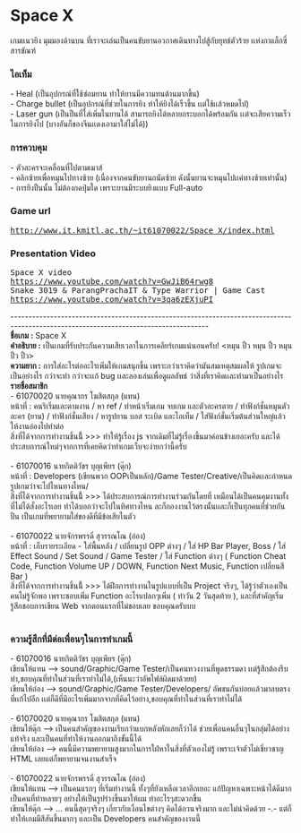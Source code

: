 ﻿# Space X
  เกมเเนวยิง มุมมองด้านบน ที่เราจะเล่นเป็นคนขับยานอวกาศเดินทางไปสู้กับยุทธ์ตัวร้าย เเห่งกาแล็กซี่สารขัณฑ์<br>
<h3>ไอเท็ม</h3>
- Heal (เป็นอุปกรณ์ที่ใช้ซ่อมยาน ทำให้ยานมีความทนต้านมากขึ้น)<br>
- Charge bullet (เป็นอุปกรณ์ที่ช่วยในการยิง ทำให้ยิงได้เร็วขึ้น เเต่ใช้เเล้วหมดไป)<br>
- Laser gun (เป็นปืนที่ใส่เพิ่มในยานได้ สามารถยิงได้หลายกระบอกได้พร้อมกัน เเต่จะเสียความเร็วในการยิงไป (บางอันก็ของจีนเเดงเอามาใส่ไม่ได้))<br>
<h3>การควบคุม</h3>
- ตัวละครจะเคลื่อนที่ไปตามเมาส์<br>
- คลิกซ้ายเพื่อหมุนไปทางซ้าย (เนื่องจากคนขับยานถนัดซ้าย ดังนั้นยานจะหมุนไปเเค่ทางซ้ายเท่านั้น)<br>
- การยิงปืนนั้น ไม่ต้องกดปุ่มใด  เพราะยานมีระบบยิงแบบ Full-auto<br>
<h3>Game url</h3>
<pre><a href="http://www.it.kmitl.ac.th/~it61070022/Space_X/index.html">http://www.it.kmitl.ac.th/~it61070022/Space_X/index.html</a></pre>
<h3>Presentation Video</h3>
<pre>Space X video<br><a href="https://www.youtube.com/watch?v=GwJiB64rwg8">https://www.youtube.com/watch?v=GwJiB64rwg8</a><br>Snake​ 3019 & ParangPrachaIT & Type Warrior | Game Cast<br><a href="https://www.youtube.com/watch?v=3qa6zEXjuPI">https://www.youtube.com/watch?v=3qa6zEXjuPI</a></pre>
-------------------------------------------------------------------------------------------------------------------------------------<br>
<b>ชื่อเกม :</b> Space X<br>
<b>คำอธิบาย :</b> เป็นเกมที่รับประกันความเสียเวลาในการเคลียร์เกมแน่นอนครับ! <หมุน ปิ้ว หมุน ปิ้ว หมุน ปิ้ว ปิ้ว><br>
<b>ความยาก :</b> การใส่อะไรต่ออะไรเพิ่มให้เกมสนุกขึ้น เพราะกว่าเราคิดว่ามันสมเหตุสมผลให้ รูปเกมจะเป็นอย่างไร กว่าจะทำ กว่าจะเเก้ bug เเละลองเล่นเพื่อดูผลลัพธ์ ว่าสิ่งที่เราคิดเเละทำมาเป็นอย่างไร<br>
<b>รายชื่อสมาชิก</b> <br>
- 61070020 นายคุณากร โฆสิตสกุล (แทน)<br>
หน้าที่ : คนริเริ่มและตามงาน / หา ref / ทำหน้าเริ่มเกม จบเกม และตัวละครตาย / ทำฟังก์ชั่นหมุนตัวละคร (ยาน) / ทำฟังก์ชั่นเสียง / หารูปยาน บอส ระเบิด และไอเท็ม / ใส่ฟังก์ชั่นเริ่มต้นส่วนใหญ่แล้วให้งานอ๋องไปทำต่อ<br>
สิ่งที่ได้จากการทำงานชิ้นนี้้ >>> ทำให้รู้เรื่อง js จากเดิมที่ไม่รู้เรื่องขึ้นมาค่อนข้างเยอะครับ และได้ประสบการณ์ใหม่ๆจากการที่เคยคิดว่าทำเกมเว็บจะง่ายกว่านี้ครับ<br><br>
- 61070016 นายกิตติวัชร บุญเพียร (ดุ๊ก)<br>
หน้าที่ : Developers (เขียนพวก OOPเป็นหลัก)/Game Tester/Creative/เป็นคิดเเละกำหนดรูปเกมว่าจะไปไหนทางไหน/<br>
สิ่งที่ได้จากการทำงานชิ้นนี้้ >>> ได้ประสบการณ์การทำงานร่วมกันโดยที่ เหมือนได้เป็นคนคุมงานทั้งที่ไม่ได้สั่งอะไรเลย ทำได้บอกว่าจะไปในทิศทางไหน ละก็กองงานไว้ตรงนั้นเเละก็เป็นทุกคนที่ช่วยกันปั่น เป็นเกมที่พยายามใส่ของดีที่มีข้อเสียในตัว<br><br>
- 61070022 นายจักรพรรดิ์ สุวรรณโณ (อ๋อง)<br>
หน้าที่ : เก็บรายระเอียด - ใส่พื้นหลัง / เปลี่ยนรูป OPP ต่างๆ / ใส่ HP Bar Player, Boss / ใส่ Effect Sound / Set Sound / Game Tester / ใส่ Function ต่างๆ ( Function Cheat Code, Function Volume UP / DOWN, Function Next Music, Function เปลี่ยนสี Bar )<br>
สิ่งที่ได้จากการทำงานชิ้นนี้้ >>> ได้ฝึกการทำงานในรูปแบบที่เป็น Project จริงๆ, ได้รู้ว่าตัวเองเป็นคนไม่รู้จักพอ เพราะชอบเพิ่ม Function อะไรแปลกๆเพิ่ม ( ทำวัน 2 วันสุดท้าย ), และที่สำคัญเริ่มรู้สึกชอบการเขียน Web จากตอนแรกที่ไม่ชอบเลย ขอบคุณครับบบ <br><br>
<h3>ความรู้สึกที่มีต่อเพื่อนๆในการทำเกมนี้</h3>
- 61070016 นายกิตติวัชร บุญเพียร (ดุ๊ก)<br>
เขียนให้แทน --> sound/Graphic/Game Tester/เป็นคนทวงงานที่พูดธรรมดา เเต่รู้สึกต้องรีบทำ,ขอบคุณที่ทำในส่วนที่เราทำไม่ได้,(เห็นนะว่าอัพไฟล์ผิดมาด้วยย)<br>
เขียนให้อ๋อง --> sound/Graphic/Game Tester/Developers/ อัพชนกันบ่อยเเล้วมาลบตรงที่เเก้ไปอีก เเต่ก็ดีที่มีอะไรเพิ่มมากจากที่คิดไว้อย่าง,ขอบคุณที่ทำในส่วนที่เราทำไม่ได้<br><br>
- 61070020 นายคุณากร โฆสิตสกุล (แทน)<br>
เขียนให้ดุ๊ก --> เป็นคนสำคัญของงานเรียกว่าแบกหลังหักเลยก็ว่าได้ ช่วยเพื่อนคนอื่นๆในกลุ่มได้อย่างแท้จริง และเป็นคนที่ทำให้งานออกมาถึงขั้นนี้ได้<br>
เขียนให้อ๋อง --> คนนี้มีความพยายามสูงมากในการใฝ่หาในสิ่งที่ตัวเองไม่รู้ เพราะเจ้าตัวไม่เชี่ยวชาญ HTML เลยแต่ก็พยายามจนงานสำเร็จ<br><br>
- 61070022 นายจักรพรรดิ์ สุวรรณโณ (อ๋อง)<br>
เขียนให้แทน --> เป็นคนแรกๆ ที่เริ่มทำงานนี้ ทั้งๆที่ยังเหลือเวลาอีกเยอะ แก้ปัญหาเฉพาะหน้าได้ดีมาก เป็นคนที่ทำหลายๆ อย่างให้เป็นรูปร่างขึ้นมาให้ผม ทำอะไรๆสะดวกขึ้น<br>เขียนให้ดุ๊ก --> ... คนนี้สุดๆจริงๆ เกี่ยวกับเงื่อนไขต่างๆ คิดได้กวนจริงมาก และไม่น่าคิดด้วย -.- แต่ก็ทำให้เกมมีสีสันขึ้นมากๆ และเป็น Developers คนสำคัญของงานนี้<br>
